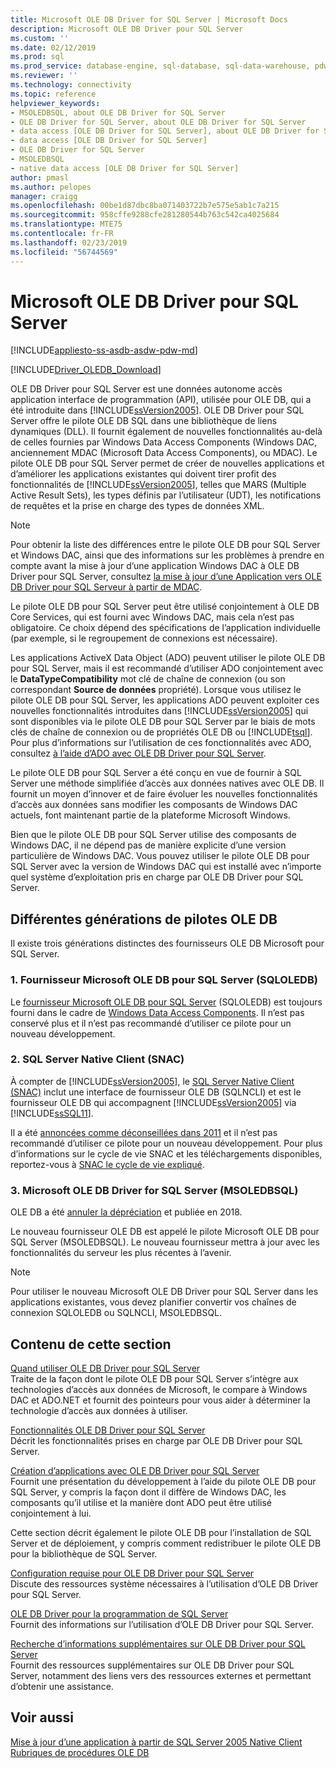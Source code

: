 ```yaml
---
title: Microsoft OLE DB Driver for SQL Server | Microsoft Docs
description: Microsoft OLE DB Driver pour SQL Server
ms.custom: ''
ms.date: 02/12/2019
ms.prod: sql
ms.prod_service: database-engine, sql-database, sql-data-warehouse, pdw
ms.reviewer: ''
ms.technology: connectivity
ms.topic: reference
helpviewer_keywords:
- MSOLEDBSQL, about OLE DB Driver for SQL Server
- OLE DB Driver for SQL Server, about OLE DB Driver for SQL Server
- data access [OLE DB Driver for SQL Server], about OLE DB Driver for SQL Server
- data access [OLE DB Driver for SQL Server]
- OLE DB Driver for SQL Server
- MSOLEDBSQL
- native data access [OLE DB Driver for SQL Server]
author: pmasl
ms.author: pelopes
manager: craigg
ms.openlocfilehash: 00be1d87dbc8ba071403722b7e575e5ab1c7a215
ms.sourcegitcommit: 958cffe9288cfe281280544b763c542ca4025684
ms.translationtype: MTE75
ms.contentlocale: fr-FR
ms.lasthandoff: 02/23/2019
ms.locfileid: "56744569"
---
```

# <a name="microsoft-ole-db-driver-for-sql-server"></a>Microsoft OLE DB Driver pour SQL Server
[!INCLUDE[appliesto-ss-asdb-asdw-pdw-md](../../includes/appliesto-ss-asdb-asdw-pdw-md.md)]

[!INCLUDE[Driver_OLEDB_Download](../../includes/driver_oledb_download.md)]

  OLE DB Driver pour SQL Server est une données autonome accès application interface de programmation (API), utilisée pour OLE DB, qui a été introduite dans [!INCLUDE[ssVersion2005](../../includes/ssversion2005-md.md)]. OLE DB Driver pour SQL Server offre le pilote OLE DB SQL dans une bibliothèque de liens dynamiques (DLL). Il fournit également de nouvelles fonctionnalités au-delà de celles fournies par Windows Data Access Components (Windows DAC, anciennement MDAC (Microsoft Data Access Components), ou MDAC). Le pilote OLE DB pour SQL Server permet de créer de nouvelles applications et d’améliorer les applications existantes qui doivent tirer profit des fonctionnalités de [!INCLUDE[ssVersion2005](../../includes/ssversion2005-md.md)], telles que MARS (Multiple Active Result Sets), les types définis par l’utilisateur (UDT), les notifications de requêtes et la prise en charge des types de données XML.  
  
> [!NOTE]  
>  Pour obtenir la liste des différences entre le pilote OLE DB pour SQL Server et Windows DAC, ainsi que des informations sur les problèmes à prendre en compte avant la mise à jour d’une application Windows DAC à OLE DB Driver pour SQL Server, consultez [la mise à jour d’une Application vers OLE DB Driver pour SQL Serveur à partir de MDAC](../oledb/applications/updating-an-application-to-oledb-driver-for-sql-server-from-mdac.md).  
  
 Le pilote OLE DB pour SQL Server peut être utilisé conjointement à OLE DB Core Services, qui est fourni avec Windows DAC, mais cela n’est pas obligatoire. Ce choix dépend des spécifications de l’application individuelle (par exemple, si le regroupement de connexions est nécessaire).  
  
 Les applications ActiveX Data Object (ADO) peuvent utiliser le pilote OLE DB pour SQL Server, mais il est recommandé d’utiliser ADO conjointement avec le **DataTypeCompatibility** mot clé de chaîne de connexion (ou son correspondant  **Source de données** propriété). Lorsque vous utilisez le pilote OLE DB pour SQL Server, les applications ADO peuvent exploiter ces nouvelles fonctionnalités introduites dans [!INCLUDE[ssVersion2005](../../includes/ssversion2005-md.md)] qui sont disponibles via le pilote OLE DB pour SQL Server par le biais de mots clés de chaîne de connexion ou de propriétés OLE DB ou [!INCLUDE[tsql](../../includes/tsql-md.md)]. Pour plus d’informations sur l’utilisation de ces fonctionnalités avec ADO, consultez [à l’aide d’ADO avec OLE DB Driver pour SQL Server](../oledb/applications/using-ado-with-oledb-driver-for-sql-server.md).  
  
 Le pilote OLE DB pour SQL Server a été conçu en vue de fournir à SQL Server une méthode simplifiée d’accès aux données natives avec OLE DB. Il fournit un moyen d’innover et de faire évoluer les nouvelles fonctionnalités d’accès aux données sans modifier les composants de Windows DAC actuels, font maintenant partie de la plateforme Microsoft Windows.  
  
 Bien que le pilote OLE DB pour SQL Server utilise des composants de Windows DAC, il ne dépend pas de manière explicite d’une version particulière de Windows DAC. Vous pouvez utiliser le pilote OLE DB pour SQL Server avec la version de Windows DAC qui est installé avec n’importe quel système d’exploitation pris en charge par OLE DB Driver pour SQL Server.  

 ## <a name="different-generations-of-ole-db-drivers"></a>Différentes générations de pilotes OLE DB

Il existe trois générations distinctes des fournisseurs OLE DB Microsoft pour SQL Server.

### <a name="1-microsoft-ole-db-provider-for-sql-server-sqloledb"></a>1. Fournisseur Microsoft OLE DB pour SQL Server (SQLOLEDB)
Le [fournisseur Microsoft OLE DB pour SQL Server](../../ado/guide/appendixes/microsoft-ole-db-provider-for-sql-server.md) (SQLOLEDB) est toujours fourni dans le cadre de [Windows Data Access Components](https://msdn.microsoft.com/library/ms692897.aspx). Il n’est pas conservé plus et il n’est pas recommandé d’utiliser ce pilote pour un nouveau développement.

### <a name="2-sql-server-native-client-snac"></a>2. SQL Server Native Client (SNAC)
À compter de [!INCLUDE[ssVersion2005](../../includes/ssversion2005-md.md)], le [SQL Server Native Client (SNAC)](../../relational-databases/native-client/sql-server-native-client.md) inclut une interface de fournisseur OLE DB (SQLNCLI) et est le fournisseur OLE DB qui accompagnent [!INCLUDE[ssVersion2005](../../includes/ssversion2005-md.md)] via [!INCLUDE[ssSQL11](../../includes/sssql11-md.md)].

Il a été [annoncées comme déconseillées dans 2011](https://blogs.msdn.microsoft.com/sqlnativeclient/2011/08/29/microsoft-is-aligning-with-odbc-for-native-relational-data-access/) et il n’est pas recommandé d’utiliser ce pilote pour un nouveau développement. Pour plus d’informations sur le cycle de vie SNAC et les téléchargements disponibles, reportez-vous à [SNAC le cycle de vie expliqué](https://blogs.msdn.microsoft.com/sqlreleaseservices/snac-lifecycle-explained/).

### <a name="3-microsoft-ole-db-driver-for-sql-server-msoledbsql"></a>3. Microsoft OLE DB Driver for SQL Server (MSOLEDBSQL)
OLE DB a été [annuler la dépréciation](https://blogs.msdn.microsoft.com/sqlnativeclient/2017/10/06/announcing-the-new-release-of-ole-db-driver-for-sql-server/) et publiée en 2018.

Le nouveau fournisseur OLE DB est appelé le pilote Microsoft OLE DB pour SQL Server (MSOLEDBSQL). Le nouveau fournisseur mettra à jour avec les fonctionnalités du serveur les plus récentes à l’avenir.

> [!NOTE]
> Pour utiliser le nouveau Microsoft OLE DB Driver pour SQL Server dans les applications existantes, vous devez planifier convertir vos chaînes de connexion SQLOLEDB ou SQLNCLI, MSOLEDBSQL.
  
## <a name="in-this-section"></a>Contenu de cette section  
[Quand utiliser OLE DB Driver pour SQL Server](../oledb/when-to-use-oledb-driver-for-sql-server.md)  
 Traite de la façon dont le pilote OLE DB pour SQL Server s’intègre aux technologies d’accès aux données de Microsoft, le compare à Windows DAC et ADO.NET et fournit des pointeurs pour vous aider à déterminer la technologie d’accès aux données à utiliser.  
  
 [Fonctionnalités OLE DB Driver pour SQL Server](../oledb/features/oledb-driver-for-sql-server-features.md )  
 Décrit les fonctionnalités prises en charge par OLE DB Driver pour SQL Server.  
  
 [Création d’applications avec OLE DB Driver pour SQL Server](../oledb/applications/building-applications-with-oledb-driver-for-sql-server.md)  
 Fournit une présentation du développement à l’aide du pilote OLE DB pour SQL Server, y compris la façon dont il diffère de Windows DAC, les composants qu’il utilise et la manière dont ADO peut être utilisé conjointement à lui.  
  
 Cette section décrit également le pilote OLE DB pour l’installation de SQL Server et de déploiement, y compris comment redistribuer le pilote OLE DB pour la bibliothèque de SQL Server.  
  
 [Configuration requise pour OLE DB Driver pour SQL Server](../oledb/system-requirements-for-oledb-driver-for-sql-server.md)  
 Discute des ressources système nécessaires à l’utilisation d’OLE DB Driver pour SQL Server.  
  
 [OLE DB Driver pour la programmation de SQL Server](../oledb/ole-db/oledb-driver-for-sql-server-programming.md)  
 Fournit des informations sur l’utilisation d’OLE DB Driver pour SQL Server.  
  
 [Recherche d’informations supplémentaires sur OLE DB Driver pour SQL Server](../oledb/finding-more-oledb-driver-for-sql-server-information.md)  
 Fournit des ressources supplémentaires sur OLE DB Driver pour SQL Server, notamment des liens vers des ressources externes et permettant d’obtenir une assistance.  
  
  
## <a name="see-also"></a>Voir aussi  
 [Mise à jour d’une application à partir de SQL Server 2005 Native Client](../oledb/applications/updating-an-application-from-sql-server-2005-native-client.md)    
 [Rubriques de procédures OLE DB](../oledb/ole-db-how-to/ole-db-how-to-topics.md)  
  
  
